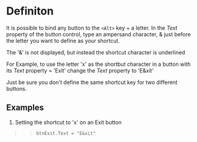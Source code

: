 # Definiton #

It is possible to bind any button to the `<Alt>` key + a letter.
In the _Text_ property of the button control, type an ampersand character, &
just before the letter you want to define as your shortcut.

The '&' is not displayed, but instead the shortcut character is underlined

For Example, to use the letter 'x' as the shortbut character in a button with
its _Text_ property = 'Exit' change the _Text_ property to 'E&xit'

Just be sure you don't define the same shortcut key for two different buttons.

## Examples ##

  1. Setting the shortcut to 'x' on an Exit button
> > `btnExit.Text = "E&xit"`
